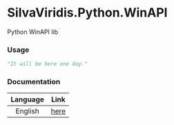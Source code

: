 # SilvaViridis.Python.WinAPI

Python WinAPI lib

### Usage

```python
"It will be here one day."
```

### Documentation

| Language | Link |
|:---:|:---:|
| English | [here](docs/en/index.md) |
